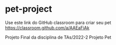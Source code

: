 # pet-project

Use este link do GitHub classroom para criar seu pet <https://classroom.github.com/a/AAEaFiAk>

Projeto Final da disciplina de TAs/2022-2 Projeto Pet